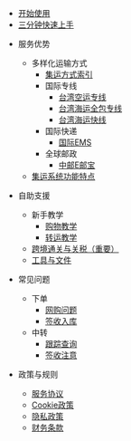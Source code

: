 - [开始使用](quickstart.md)
- [三分钟快速上手](http://www.soarsq.com/guide.html)
<!-- - [禁寄物品](banned.md)   -->
- 服务优势

  - 多样化运输方式
    - [集运方式索引](logistic_index.md)
    - 国际专线
      - [台湾空运专线](/direct_air_tw.md)
      - [台湾海运全包专线](/direct_sea_tw.md)
      - [台湾海运快线](/direct_fs_tw.md)
    - 国际快递
      - [国际EMS](/express_ems.md)
    - 全球邮政
      - [中邮E邮宝](/globalpost_cneub.md) 
  - [集运系统功能特点](systemques.md)
- 自助支援

  - 新手教学
    - [购物教学](shoppingcourse.md)
    - [转运教学](transitcourse.md)
  - [跨境通关与关税（重要）](tax.md)
  - [工具与文件](files.md)

- 常见问题

  - 下单
    - [网购问题](shoppingques.md)
    - [签收入库](arrivalques.md)
  - 中转
    - [跟踪查询](deliveryques.md)
    - [签收注意](receiving.md) 

- 政策与规则

  - [服务协议](serviceagreement.md)
  - [Cookie政策](cookiepolicy.md)
  - [隐私政策](provicypolicy.md)
  - [财务条款](financialterm.md)
